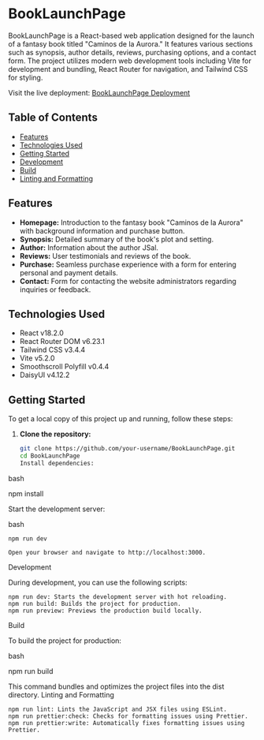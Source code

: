 # BookLaunchPage

BookLaunchPage is a React-based web application designed for the launch of a fantasy book titled "Caminos de la Aurora." It features various sections such as synopsis, author details, reviews, purchasing options, and a contact form. The project utilizes modern web development tools including Vite for development and bundling, React Router for navigation, and Tailwind CSS for styling.

Visit the live deployment: [BookLaunchPage Deployment](https://booklaunchpage.netlify.app/)

## Table of Contents

- [Features](#features)
- [Technologies Used](#technologies-used)
- [Getting Started](#getting-started)
- [Development](#development)
- [Build](#build)
- [Linting and Formatting](#linting-and-formatting)

## Features

- **Homepage:** Introduction to the fantasy book "Caminos de la Aurora" with background information and purchase button.
- **Synopsis:** Detailed summary of the book's plot and setting.
- **Author:** Information about the author JSal.
- **Reviews:** User testimonials and reviews of the book.
- **Purchase:** Seamless purchase experience with a form for entering personal and payment details.
- **Contact:** Form for contacting the website administrators regarding inquiries or feedback.

## Technologies Used

- React v18.2.0
- React Router DOM v6.23.1
- Tailwind CSS v3.4.4
- Vite v5.2.0
- Smoothscroll Polyfill v0.4.4
- DaisyUI v4.12.2

## Getting Started

To get a local copy of this project up and running, follow these steps:

1. **Clone the repository:**

   ```bash
   git clone https://github.com/your-username/BookLaunchPage.git
   cd BookLaunchPage
   Install dependencies:
   ```

bash

npm install

Start the development server:

bash

    npm run dev

    Open your browser and navigate to http://localhost:3000.

Development

During development, you can use the following scripts:

    npm run dev: Starts the development server with hot reloading.
    npm run build: Builds the project for production.
    npm run preview: Previews the production build locally.

Build

To build the project for production:

bash

npm run build

This command bundles and optimizes the project files into the dist directory.
Linting and Formatting

    npm run lint: Lints the JavaScript and JSX files using ESLint.
    npm run prettier:check: Checks for formatting issues using Prettier.
    npm run prettier:write: Automatically fixes formatting issues using Prettier.
